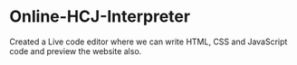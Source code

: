 # Online-HCJ-Interpreter
Created a Live code editor where we can write HTML, CSS and JavaScript code and preview the website also.
